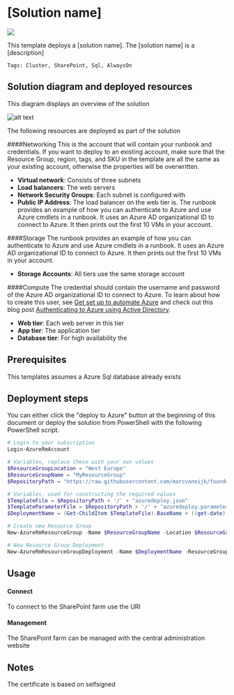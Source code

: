 # [Solution name]

<a href="https://portal.azure.com/#create/Microsoft.Template/uri/https%3A%2F%2Fraw.githubusercontent.com%2Fmarcvaneijk%2FARM-Templates%2Fmaster%2F200-nested%2F201-shared-complex-objects%2Fazuredeploy.json" target="_blank">
    <img src="http://azuredeploy.net/deploybutton.png"/></a>

This template deploys a [solution name]. The [solution name] is a [description]

`Tags: Cluster, SharePoint, Sql, AlwaysOn`

## Solution diagram and deployed resources

This diagram displays an overview of the solution

![alt text](../master/images/solution2.png "Solution")

The following resources are deployed as part of the solution

####Networking
This is the account that will contain your runbook and credentials. If you want to deploy to an existing account, make sure that the Resource Group, region, tags, and SKU in the template are all the same as your existing account, otherwise the properties will be overwritten. 
+ **Virtual network**: Consists of three subnets
+ **Load balancers**: The web servers
+ **Network Security Groups**: Each subnet is configured with
+ **Public IP Address**: The load balancer on the web tier is. The runbook provides an example of how you can authenticate to Azure and use Azure cmdlets in a runbook. It uses an Azure AD organizational ID to connect to Azure. It then prints out the first 10 VMs in your account.

####Storage
The runbook provides an example of how you can authenticate to Azure and use Azure cmdlets in a runbook. It uses an Azure AD organizational ID to connect to Azure. It then prints out the first 10 VMs in your account.
+ **Storage Accounts**: All tiers use the same storage account

####Compute
The credential should contain the username and password of the Azure AD organizational ID to connect to Azure.  To learn about how to create this user, see [Get set up to automate Azure]("http://aka.ms/getsetuptoautomate") and check out this blog post [Authenticating to Azure using Active Directory]("http://azure.microsoft.com/blog/2014/08/27/azure-automation-authenticating-to-azure-using-azure-active-directory/").  
+ **Web tier**: Each web server in this tier
+ **App tier**: The application tier
+ **Database tier**: For high availability the

## Prerequisites

This templates assumes a Azure Sql database already exists

## Deployment steps
You can either click the "deploy to Azure" button at the beginning of this document or deploy the solution from PowerShell with the following PowerShell script.

``` PowerShell
# Login to your subscription
Login-AzureRmAccount

# Variables, replace these with your own values
$ResourceGroupLocation = "West Europe"
$ResourceGroupName = "MyResourceGroup"
$RepositoryPath = "https://raw.githubusercontent.com/marcvaneijk/foundation/200-nested/master"

# Variables, used for constructing the required values
$TemplateFile = $RepositoryPath + '/' + "azuredeploy.json"
$TemplateParameterFile = $RepositoryPath + '/' + "azuredeploy.parameters.json"
$DeploymentName = (Get-ChildItem $TemplateFile).BaseName + ((get-date).ToUniversalTime()).ToString('MMddyyyyHHmmss')

# Create new Resource Group
New-AzureRmResourceGroup -Name $ResourceGroupName -Location $ResourceGroupLocation

# New Resource Group Deployment
New-AzureRmResourceGroupDeployment -Name $DeploymentName -ResourceGroupName $ResourceGroupName -TemplateFile $TemplateFile -TemplateParameterFile $TemplateParameterFile
```

## Usage
#### Connect
To connect to the SharePoint farm use the URI
#### Management
The SharePoint farm can be managed with the central administration website

## Notes
The certificate is based on selfsigned

